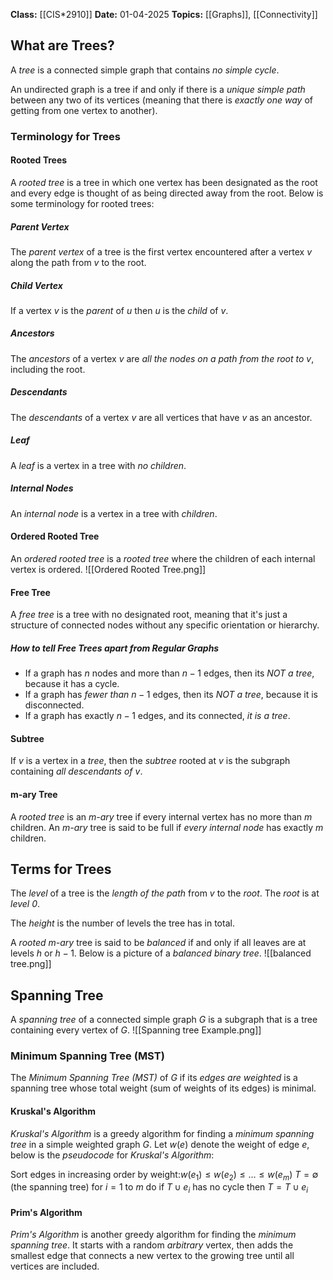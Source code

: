 **Class:** [[CIS*2910]]
**Date:** 01-04-2025
**Topics:** [[Graphs]], [[Connectivity]]

## What are Trees?
A *tree* is a connected simple graph that contains *no simple cycle*. 

An undirected graph is a tree if and only if there is a *unique simple path* between any two of its vertices (meaning that there is *exactly one way* of getting from one vertex to another).

### Terminology for Trees
#### Rooted Trees
A *rooted tree* is a tree in which one vertex has been designated as the root and every edge is thought of as being directed away from the root. Below is some terminology for rooted trees:
##### Parent Vertex
The *parent vertex* of a tree is the first vertex encountered after a vertex $v$ along the path from $v$ to the root.
##### Child Vertex
If a vertex $v$ is the *parent* of $u$ then $u$ is the *child* of $v$.
##### Ancestors
The *ancestors* of a vertex $v$ are *all the nodes on a path from the root to* $v$, including the root.
##### Descendants
The *descendants* of a vertex $v$ are all vertices that have $v$ as an ancestor.
##### Leaf
A *leaf* is a vertex in a tree with *no children*.
##### Internal Nodes
An *internal node* is a vertex in a tree with *children*.

#### Ordered Rooted Tree
An *ordered rooted tree* is a *rooted tree* where the children of each internal vertex is ordered.
![[Ordered Rooted Tree.png]]
#### Free Tree
A *free tree* is a tree with no designated root, meaning that it's just a structure of connected nodes without any specific orientation or hierarchy. 
##### How to tell Free Trees apart from Regular Graphs
- If a graph has $n$ nodes and more than $n-1$ edges, then its *NOT a tree*, because it has a cycle.
- If a graph has *fewer than* $n-1$ edges, then its *NOT a tree*, because it is disconnected.
- If a graph has exactly $n-1$ edges, and its connected, *it is a tree*.

#### Subtree
If $v$ is a vertex in a *tree*, then the *subtree* rooted at $v$ is the subgraph containing *all descendants of* $v$.

#### m-ary Tree
A *rooted tree* is an *m-ary* tree if every internal vertex has no more than $m$ children. 
An *m-ary* tree is said to be full if *every internal node* has exactly $m$ children.

## Terms for Trees
The *level* of a tree is the *length of the path* from $v$ to the *root*. The *root* is at *level 0*.

The *height* is the number of levels the tree has in total.

A *rooted* *m-ary* tree is said to be *balanced* if and only if all leaves are at levels $h$ or $h-1$. Below is a picture of a *balanced* *binary tree*.
![[balanced tree.png]]

## Spanning Tree
A *spanning tree* of a connected simple graph $G$ is a subgraph that is a tree containing every vertex of $G$.
![[Spanning tree Example.png]]
### Minimum Spanning Tree (MST)
The *Minimum Spanning Tree (MST)* of $G$ if its *edges are weighted* is a spanning tree whose total weight (sum of weights of its edges) is minimal.

#### Kruskal's Algorithm
*Kruskal's Algorithm* is a greedy algorithm for finding a *minimum spanning tree* in a simple weighted graph $G$. 
Let $w(e)$ denote the weight of edge $e$, below is the *pseudocode* for *Kruskal's Algorithm*:

$\text{Sort edges in increasing order by weight:} w(e_{1})\leq w(e_{2}) \leq ... \leq w(e_m)$ 
$T = \emptyset \text{ (the spanning tree) }$ 
$\text{for } i = 1 \text{ to } m \text{ do }$
	$\text{if } T \cup e_{i} \text{ has no cycle then}$
		$T = T \cup e_i$ 
	
#### Prim's Algorithm
*Prim's Algorithm* is another greedy algorithm for finding the *minimum spanning tree*. It starts with a random *arbitrary* vertex, then adds the smallest edge that connects a new vertex to the growing tree until all vertices are included.